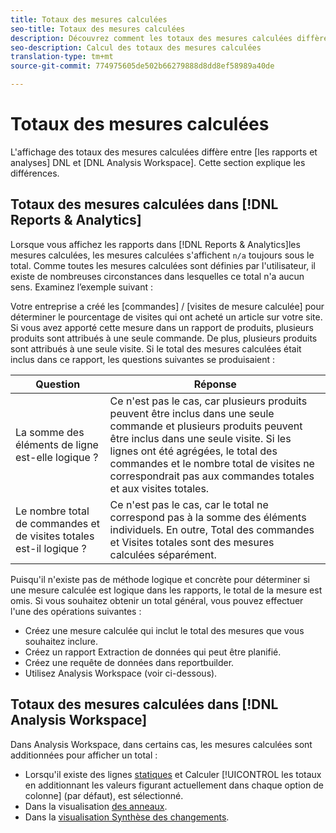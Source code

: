 ```yaml
---
title: Totaux des mesures calculées
seo-title: Totaux des mesures calculées
description: Découvrez comment les totaux des mesures calculées diffèrent dans les outils Analytics
seo-description: Calcul des totaux des mesures calculées
translation-type: tm+mt
source-git-commit: 774975605de502b66279888d8dd8ef58989a40de

---
```



# Totaux des mesures calculées

L'affichage des totaux des mesures calculées diffère entre [les rapports et analyses] DNL et [DNL Analysis Workspace]. Cette section explique les différences.

## Totaux des mesures calculées dans [!DNL Reports & Analytics]

Lorsque vous affichez les rapports dans [!DNL Reports & Analytics]les mesures calculées, les mesures calculées s'affichent `n/a` toujours sous le total. Comme toutes les mesures calculées sont définies par l'utilisateur, il existe de nombreuses circonstances dans lesquelles ce total n'a aucun sens. Examinez l’exemple suivant :

Votre entreprise a créé les [commandes] / [visites de mesure calculée] pour déterminer le pourcentage de visites qui ont acheté un article sur votre site. Si vous avez apporté cette mesure dans un rapport de produits, plusieurs produits sont attribués à une seule commande. De plus, plusieurs produits sont attribués à une seule visite. Si le total des mesures calculées était inclus dans ce rapport, les questions suivantes se produisaient :

| Question | Réponse |
|---|---|
| La somme des éléments de ligne est-elle logique ? | Ce n'est pas le cas, car plusieurs produits peuvent être inclus dans une seule commande et plusieurs produits peuvent être inclus dans une seule visite. Si les lignes ont été agrégées, le total des commandes et le nombre total de visites ne correspondrait pas aux commandes totales et aux visites totales. |
| Le nombre total de commandes et de visites totales est-il logique ? | Ce n'est pas le cas, car le total ne correspond pas à la somme des éléments individuels. En outre, Total des commandes et Visites totales sont des mesures calculées séparément. |

Puisqu'il n'existe pas de méthode logique et concrète pour déterminer si une mesure calculée est logique dans les rapports, le total de la mesure est omis. Si vous souhaitez obtenir un total général, vous pouvez effectuer l'une des opérations suivantes :

* Créez une mesure calculée qui inclut le total des mesures que vous souhaitez inclure.
* Créez un rapport Extraction de données qui peut être planifié.
* Créez une requête de données dans reportbuilder.
* Utilisez Analysis Workspace (voir ci-dessous).

## Totaux des mesures calculées dans [!DNL Analysis Workspace]

Dans Analysis Workspace, dans certains cas, les mesures calculées sont additionnées pour afficher un total :

* Lorsqu'il existe des lignes [statiques](/help/analyze/analysis-workspace/build-workspace-project/column-row-settings/manual-vs-dynamic-rows.md) et Calculer [!UICONTROL les totaux en additionnant les valeurs figurant actuellement dans chaque option de colonne] (par défaut), est sélectionné.
* Dans la visualisation [des anneaux](/help/analyze/analysis-workspace/visualizations/donut.md).
* Dans la [visualisation Synthèse des changements](/help/analyze/analysis-workspace/visualizations/summary-number-change.md).
